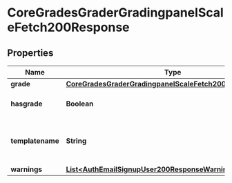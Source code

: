 

# CoreGradesGraderGradingpanelScaleFetch200Response


## Properties

| Name | Type | Description | Notes |
|------------ | ------------- | ------------- | -------------|
|**grade** | [**CoreGradesGraderGradingpanelScaleFetch200ResponseGrade**](CoreGradesGraderGradingpanelScaleFetch200ResponseGrade.md) |  |  |
|**hasgrade** | **Boolean** | Does the user have a grade? |  |
|**templatename** | **String** | The template to use when rendering this data |  |
|**warnings** | [**List&lt;AuthEmailSignupUser200ResponseWarningsInner&gt;**](AuthEmailSignupUser200ResponseWarningsInner.md) |  |  [optional] |



